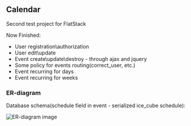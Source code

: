 ## Calendar

Second test project for FlatStack

Now Finished:

- User registration\authorization
- User edit\update
- Event create\update\destroy - through ajax and jquery
- Some policy for events routing(correct_user, etc.)
- Event recurring for days
- Event recurring for weeks

### ER-diagram

Database schema(schedule field in event - serialized ice_cube schedule):

![ER-diagram image](https://res.cloudinary.com/djfhtqjzs/image/upload/v1474139508/Calendar_wgohe6.png)

